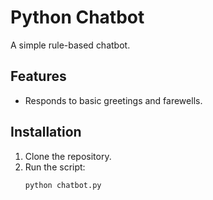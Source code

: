 # Python Chatbot

A simple rule-based chatbot.

## Features
- Responds to basic greetings and farewells.

## Installation
1. Clone the repository.
2. Run the script:
   ```bash
   python chatbot.py
